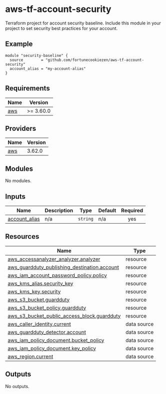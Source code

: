 # aws-tf-account-security

Terraform project for account security baseline. Include this module in your project to set security best practices for your account.

<!-- BEGIN_TF_DOCS -->


## Example

```hcl
module "security-baseline" {
  source        = "github.com/fortunecookiezen/aws-tf-account-security"
  account_alias = "my-account-alias"
}

```

## Requirements

| Name | Version |
|------|---------|
| <a name="requirement_aws"></a> [aws](#requirement\_aws) | >= 3.60.0 |

## Providers

| Name | Version |
|------|---------|
| <a name="provider_aws"></a> [aws](#provider\_aws) | 3.62.0 |

## Modules

No modules.

## Inputs

| Name | Description | Type | Default | Required |
|------|-------------|------|---------|:--------:|
| <a name="input_account_alias"></a> [account\_alias](#input\_account\_alias) | n/a | `string` | n/a | yes |

## Resources

| Name | Type |
|------|------|
| [aws_accessanalyzer_analyzer.analyzer](https://registry.terraform.io/providers/hashicorp/aws/latest/docs/resources/accessanalyzer_analyzer) | resource |
| [aws_guardduty_publishing_destination.account](https://registry.terraform.io/providers/hashicorp/aws/latest/docs/resources/guardduty_publishing_destination) | resource |
| [aws_iam_account_password_policy.policy](https://registry.terraform.io/providers/hashicorp/aws/latest/docs/resources/iam_account_password_policy) | resource |
| [aws_kms_alias.security_key](https://registry.terraform.io/providers/hashicorp/aws/latest/docs/resources/kms_alias) | resource |
| [aws_kms_key.security](https://registry.terraform.io/providers/hashicorp/aws/latest/docs/resources/kms_key) | resource |
| [aws_s3_bucket.guardduty](https://registry.terraform.io/providers/hashicorp/aws/latest/docs/resources/s3_bucket) | resource |
| [aws_s3_bucket_policy.guardduty](https://registry.terraform.io/providers/hashicorp/aws/latest/docs/resources/s3_bucket_policy) | resource |
| [aws_s3_bucket_public_access_block.guardduty](https://registry.terraform.io/providers/hashicorp/aws/latest/docs/resources/s3_bucket_public_access_block) | resource |
| [aws_caller_identity.current](https://registry.terraform.io/providers/hashicorp/aws/latest/docs/data-sources/caller_identity) | data source |
| [aws_guardduty_detector.account](https://registry.terraform.io/providers/hashicorp/aws/latest/docs/data-sources/guardduty_detector) | data source |
| [aws_iam_policy_document.bucket_policy](https://registry.terraform.io/providers/hashicorp/aws/latest/docs/data-sources/iam_policy_document) | data source |
| [aws_iam_policy_document.key_policy](https://registry.terraform.io/providers/hashicorp/aws/latest/docs/data-sources/iam_policy_document) | data source |
| [aws_region.current](https://registry.terraform.io/providers/hashicorp/aws/latest/docs/data-sources/region) | data source |

## Outputs

No outputs.
<!-- END_TF_DOCS -->
